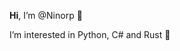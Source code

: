 **Hi**, I’m @Ninorp 👋

I’m interested in Python, C# and Rust 👀


<!---
Ninorp/Ninorp is a ✨ special ✨ repository because its `README.md` (this file) appears on your GitHub profile.
You can click the Preview link to take a look at your changes.
--->
